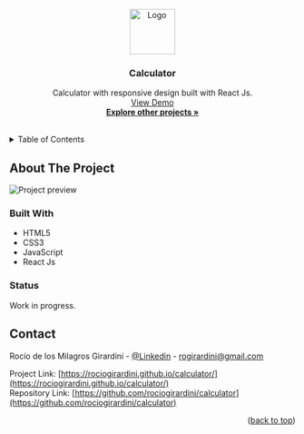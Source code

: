 <div id="top"></div>

<!-- PROJECT LOGO -->
<br />
<div align="center">
  <a href="https://github.com/rociogirardini/calculator/">
    <img src="./public/calculator_logo" alt="Logo" height="80">
  </a>

<h3 align="center">Calculator</h3>

  <p align="center">
    Calculator with responsive design built with React Js.
    <br />
    <a href="https://rociogirardini.github.io/calculator/">View Demo</a>
    <br />
    <a href="https://github.com/rociogirardini/"><strong>Explore other projects »</strong></a>
    <br />
    <br />
  </p>
</div>

<!-- TABLE OF CONTENTS -->
<details>
  <summary>Table of Contents</summary>
  <ol>
    <li>
      <a href="#about-the-project">About The Project</a>
      <ul>
        <li><a href="#built-with">Built With</a></li>
        <li><a href="#status">Status</a></li>
      </ul>
    </li>
    <li><a href="#contact">Contact</a></li>
  </ol>
</details>

<!-- ABOUT THE PROJECT -->
## About The Project

<img src="./media/calculator_demo.png" alt="Project preview">



### Built With

* HTML5
* CSS3
* JavaScript
* React Js

### Status

Work in progress.

<!-- CONTACT -->
## Contact

Rocío de los Milagros Girardini - [@Linkedin](https://www.linkedin.com/in/rocio-girardini/) - rogirardini@gmail.com

Project Link: [https://rociogirardini.github.io/calculator/](https://rociogirardini.github.io/calculator/)
<br />
Repository Link: [https://github.com/rociogirardini/calculator](https://github.com/rociogirardini/calculator)

<p align="right">(<a href="#top">back to top</a>)</p>
